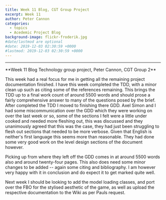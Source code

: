 ```yaml
---
title: Week 11 Blog, CGT Group Project
excerpt: Week 11
author: Peter Cannon
categories:
  - topics
  - Acedemic Project Blog
background-image: flickr-froderik.jpg
#date/lastmod are optional
#date: 2019-12-03 02:30:59 +0000
#lastmod: 2019-12-03 02:30:59 +0000
---
```


<hr />
**Week 11 Blog Technology group project, Peter Cannon, CGT Group 2**

This week had a real focus for me in getting all the remaining project documentation finished. I have this week completed the TDD, with a minor clean up such as citing some of the references remaining. This brings the TDD up to a final work count of around 5500 words and should prose a fairly comprehensive answer to many of the questions posed by the brief. After completed the TDD I moved to finishing there GDD. Axel Simon and I had some miscommunication over the GDD which they were working on over the last week or so, some of the sections I felt were a little under cooked and needed more fleshing out, this was discussed and they unanimously agreed that this was the case, they had just been struggling to flesh out sections that needed to be more verbose. Given that English is neither's first language this seems more than reasonable. They had done some very good work on the level design sections of the document however.

Picking up from where they left off the GDD comes in at around 5500 words also and around twenty-four pages. This also does need some minor changes to be added -- again some citing and bibliography. I am however very happy with it in conclusion and do expect it to get marked quite well.

Next week I should be looking to add the model loading classes, and port over the FBO for the stylised aesthetic of the game, as well as upload the respective documentation to the Wiki as per Pauls request.